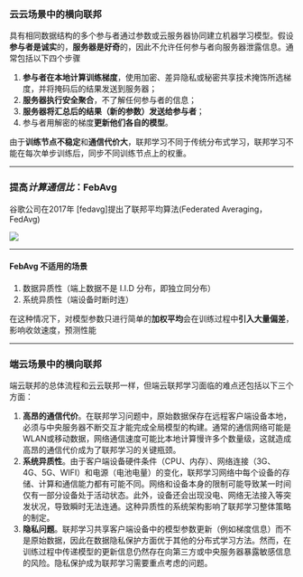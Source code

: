 
### 云云场景中的横向联邦

具有相同数据结构的多个参与者通过参数或云服务器协同建立机器学习模型。假设**参与者是诚实**的，**服务器是好奇**的，因此不允许任何参与者向服务器泄露信息。通常包括以下四个步骤 

1. **参与者在本地计算训练梯度**，使用加密、差异隐私或秘密共享技术掩饰所选梯度，并将掩码后的结果发送到服务器；
2. **服务器执行安全聚合**，不了解任何参与者的信息；
3. **服务器将汇总后的结果（新的参数）发送给参与者**；
4. 参与者用解密的梯度**更新他们各自的模型**。

由于**训练节点不稳定**和**通信代价大**，联邦学习不同于传统分布式学习，联邦学习不能在每次单步训练后，同步不同训练节点上的权重。

---

### 提高*计算通信比*：FebAvg

谷歌公司在2017年 [fedavg]提出了联邦平均算法(Federated Averaging，FedAvg)

![](https://cdn.jsdelivr.net/gh/xinwuyun/pictures@main/2022/10/20/6a11e42a12c3308813c24ffe02f7121e-20221020114321-5c842e.png)

---

#### FebAvg 不适用的场景

1. 数据异质性（端上数据不是 I.I.D 分布，即独立同分布）
2. 系统异质性（端设备时断时连）

在这种情况下，对模型参数只进行简单的**加权平均**会在训练过程中**引入大量偏差**，影响收敛速度，预测性能

---

### 端云场景中的横向联邦

端云联邦的总体流程和云云联邦一样，但端云联邦学习面临的难点还包括以下三个方面：

1. **高昂的通信代价**。在联邦学习问题中，原始数据保存在远程客户端设备本地，必须与中央服务器不断交互才能完成全局模型的构建。通常的通信网络可能是WLAN或移动数据，网络通信速度可能比本地计算慢许多个数量级，这就造成高昂的通信代价成为了联邦学习的关键瓶颈。
2. **系统异质性**。由于客户端设备硬件条件（CPU、内存）、网络连接（3G、4G、5G、WIFI）和电源（电池电量）的变化，联邦学习网络中每个设备的存储、计算和通信能力都有可能不同。网络和设备本身的限制可能导致某一时间仅有一部分设备处于活动状态。此外，设备还会出现没电、网络无法接入等突发状况，导致瞬时无法连通。这种异质性的系统架构影响了联邦学习整体策略的制定。
3. **隐私问题**。联邦学习共享客户端设备中的模型参数更新（例如梯度信息）而不是原始数据，因此在数据隐私保护方面优于其他的分布式学习方法。然而，在训练过程中传递模型的更新信息仍然存在向第三方或中央服务器暴露敏感信息的风险。隐私保护成为联邦学习需要重点考虑的问题。

